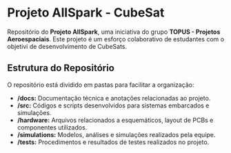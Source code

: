 # Projeto AllSpark - CubeSat

Repositório do **Projeto AllSpark**, uma iniciativa do grupo **TOPUS - Projetos Aeroespaciais**. Este projeto é um esforço colaborativo de estudantes com o objetivi de desenvolvimento de CubeSats.

## Estrutura do Repositório

O repositório está dividido em pastas para facilitar a organização:

- **/docs:** Documentação técnica e anotações relacionadas ao projeto.
- **/src:** Códigos e scripts desenvolvidos para sistemas embarcados e simulações.
- **/hardware:** Arquivos relacionados a esquemáticos, layout de PCBs e componentes utilizados.
- **/simulations:** Modelos, análises e simulações realizados pela equipe.
- **/tests:** Procedimentos e resultados de testes realizados no projeto.
